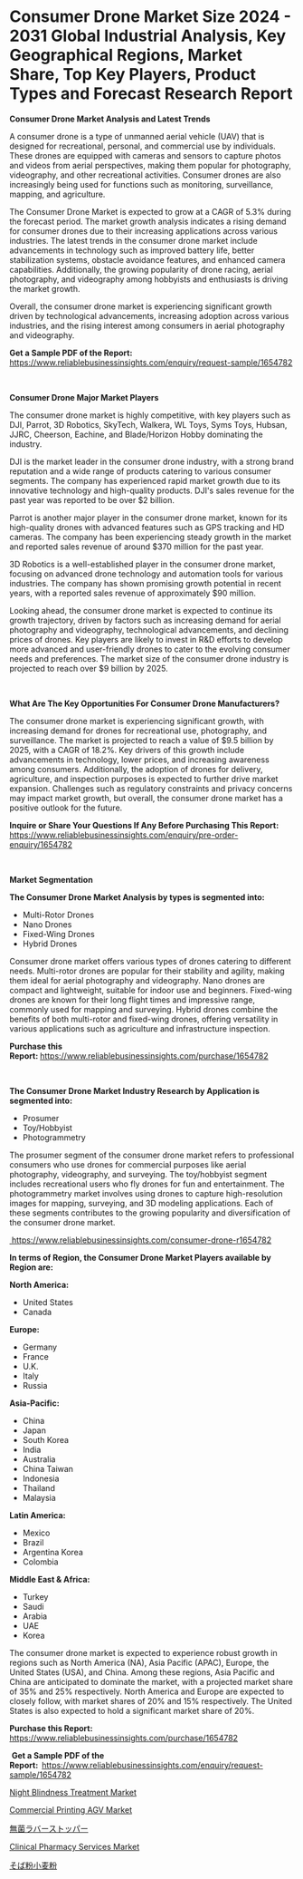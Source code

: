<p><h1>Consumer Drone Market Size 2024 - 2031 Global Industrial Analysis, Key Geographical Regions, Market Share, Top Key Players, Product Types and Forecast Research Report</h1></p><p><strong>Consumer Drone Market Analysis and Latest Trends</strong></p>
<p><p>A consumer drone is a type of unmanned aerial vehicle (UAV) that is designed for recreational, personal, and commercial use by individuals. These drones are equipped with cameras and sensors to capture photos and videos from aerial perspectives, making them popular for photography, videography, and other recreational activities. Consumer drones are also increasingly being used for functions such as monitoring, surveillance, mapping, and agriculture.</p><p>The Consumer Drone Market is expected to grow at a CAGR of 5.3% during the forecast period. The market growth analysis indicates a rising demand for consumer drones due to their increasing applications across various industries. The latest trends in the consumer drone market include advancements in technology such as improved battery life, better stabilization systems, obstacle avoidance features, and enhanced camera capabilities. Additionally, the growing popularity of drone racing, aerial photography, and videography among hobbyists and enthusiasts is driving the market growth.</p><p>Overall, the consumer drone market is experiencing significant growth driven by technological advancements, increasing adoption across various industries, and the rising interest among consumers in aerial photography and videography.</p></p>
<p><strong>Get a Sample PDF of the Report:&nbsp;</strong> <a href="https://www.reliablebusinessinsights.com/enquiry/request-sample/1654782">https://www.reliablebusinessinsights.com/enquiry/request-sample/1654782</a></p>
<p>&nbsp;</p>
<p><strong>Consumer Drone Major Market Players</strong></p>
<p><p>The consumer drone market is highly competitive, with key players such as DJI, Parrot, 3D Robotics, SkyTech, Walkera, WL Toys, Syms Toys, Hubsan, JJRC, Cheerson, Eachine, and Blade/Horizon Hobby dominating the industry. </p><p>DJI is the market leader in the consumer drone industry, with a strong brand reputation and a wide range of products catering to various consumer segments. The company has experienced rapid market growth due to its innovative technology and high-quality products. DJI's sales revenue for the past year was reported to be over $2 billion.</p><p>Parrot is another major player in the consumer drone market, known for its high-quality drones with advanced features such as GPS tracking and HD cameras. The company has been experiencing steady growth in the market and reported sales revenue of around $370 million for the past year.</p><p>3D Robotics is a well-established player in the consumer drone market, focusing on advanced drone technology and automation tools for various industries. The company has shown promising growth potential in recent years, with a reported sales revenue of approximately $90 million.</p><p>Looking ahead, the consumer drone market is expected to continue its growth trajectory, driven by factors such as increasing demand for aerial photography and videography, technological advancements, and declining prices of drones. Key players are likely to invest in R&D efforts to develop more advanced and user-friendly drones to cater to the evolving consumer needs and preferences. The market size of the consumer drone industry is projected to reach over $9 billion by 2025.</p></p>
<p>&nbsp;</p>
<p><strong>What Are The Key Opportunities For Consumer Drone Manufacturers?</strong></p>
<p><p>The consumer drone market is experiencing significant growth, with increasing demand for drones for recreational use, photography, and surveillance. The market is projected to reach a value of $9.5 billion by 2025, with a CAGR of 18.2%. Key drivers of this growth include advancements in technology, lower prices, and increasing awareness among consumers. Additionally, the adoption of drones for delivery, agriculture, and inspection purposes is expected to further drive market expansion. Challenges such as regulatory constraints and privacy concerns may impact market growth, but overall, the consumer drone market has a positive outlook for the future.</p></p>
<p><strong>Inquire or Share Your Questions If Any Before Purchasing This Report:</strong> <a href="https://www.reliablebusinessinsights.com/enquiry/pre-order-enquiry/1654782">https://www.reliablebusinessinsights.com/enquiry/pre-order-enquiry/1654782</a></p>
<p>&nbsp;</p>
<p><strong>Market Segmentation</strong></p>
<p><strong>The Consumer Drone Market Analysis by types is segmented into:</strong></p>
<p><ul><li>Multi-Rotor Drones</li><li>Nano Drones</li><li>Fixed-Wing Drones</li><li>Hybrid Drones</li></ul></p>
<p><p>Consumer drone market offers various types of drones catering to different needs. Multi-rotor drones are popular for their stability and agility, making them ideal for aerial photography and videography. Nano drones are compact and lightweight, suitable for indoor use and beginners. Fixed-wing drones are known for their long flight times and impressive range, commonly used for mapping and surveying. Hybrid drones combine the benefits of both multi-rotor and fixed-wing drones, offering versatility in various applications such as agriculture and infrastructure inspection.</p></p>
<p><strong>Purchase this Report:&nbsp;</strong><a href="https://www.reliablebusinessinsights.com/purchase/1654782">https://www.reliablebusinessinsights.com/purchase/1654782</a></p>
<p>&nbsp;</p>
<p><strong>The Consumer Drone Market Industry Research by Application is segmented into:</strong></p>
<p><ul><li>Prosumer</li><li>Toy/Hobbyist</li><li>Photogrammetry</li></ul></p>
<p><p>The prosumer segment of the consumer drone market refers to professional consumers who use drones for commercial purposes like aerial photography, videography, and surveying. The toy/hobbyist segment includes recreational users who fly drones for fun and entertainment. The photogrammetry market involves using drones to capture high-resolution images for mapping, surveying, and 3D modeling applications. Each of these segments contributes to the growing popularity and diversification of the consumer drone market.</p></p>
<p><a href="https://www.reliablebusinessinsights.com/consumer-drone-r1654782">&nbsp;https://www.reliablebusinessinsights.com/consumer-drone-r1654782</a></p>
<p><strong>In terms of Region, the Consumer Drone Market Players available by Region are:</strong></p>
<p>
    <p> <strong> North America: </strong>
        <ul>
            <li>United States</li>
            <li>Canada</li>
        </ul>
        </p> 
    <p> <strong> Europe: </strong>
        <ul>
            <li>Germany</li>
            <li>France</li>
            <li>U.K.</li>
            <li>Italy</li>
            <li>Russia</li>
        </ul>
        </p> 
    <p> <strong> Asia-Pacific: </strong>
        <ul>
            <li>China</li>
            <li>Japan</li>
            <li>South Korea</li>
            <li>India</li>
            <li>Australia</li>
            <li>China Taiwan</li>
            <li>Indonesia</li>
            <li>Thailand</li>
            <li>Malaysia</li>
        </ul>
        </p> 
    <p> <strong> Latin America: </strong>
        <ul>
            <li>Mexico</li>
            <li>Brazil</li>
            <li>Argentina Korea</li>
            <li>Colombia</li>
        </ul>
        </p> 
    <p> <strong> Middle East & Africa: </strong>
        <ul>
            <li>Turkey</li>
            <li>Saudi</li>
            <li>Arabia</li>
            <li>UAE</li>
            <li>Korea</li>
        </ul>
    </p>
    </p>
<p><p>The consumer drone market is expected to experience robust growth in regions such as North America (NA), Asia Pacific (APAC), Europe, the United States (USA), and China. Among these regions, Asia Pacific and China are anticipated to dominate the market, with a projected market share of 35% and 25% respectively. North America and Europe are expected to closely follow, with market shares of 20% and 15% respectively. The United States is also expected to hold a significant market share of 20%.</p></p>
<p><strong>Purchase this Report: </strong><a href="https://www.reliablebusinessinsights.com/purchase/1654782">https://www.reliablebusinessinsights.com/purchase/1654782</a></p>
<p>&nbsp;<strong>Get a Sample PDF of the Report:&nbsp;&nbsp;</strong><a href="https://www.reliablebusinessinsights.com/enquiry/request-sample/1654782">https://www.reliablebusinessinsights.com/enquiry/request-sample/1654782</a></p>
<p><strong></strong></p>
<p><p><a href="https://github.com/rionkhanvai01/Market-Research-Report-List-1/blob/main/night-blindness-treatment-market.md">Night Blindness Treatment Market</a></p><p><a href="https://www.linkedin.com/pulse/emerging-trends-commercial-printing-agv-market-global-qt4xe?trackingId=RBEH6k7dnx1kCMJ8bAxo8w%3D%3D">Commercial Printing AGV Market</a></p><p><a href="https://github.com/DanykaKilback/Market-Research-Report-List-1/blob/main/3844169171695.md">無菌ラバーストッパー</a></p><p><a href="https://github.com/nandosuryapratama/Market-Research-Report-List-1/blob/main/clinical-pharmacy-services-market.md">Clinical Pharmacy Services Market</a></p><p><a href="https://github.com/RandallRunte2023/Market-Research-Report-List-1/blob/main/4878325171694.md">そば粉小麦粉</a></p></p>